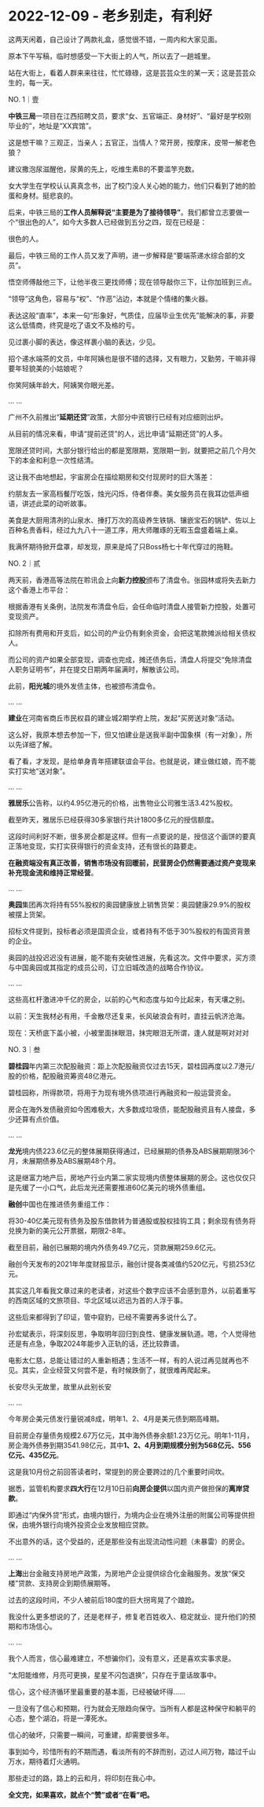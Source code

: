 # 2022-12-09 - 老乡别走，有利好

这两天闲着，自己设计了两款礼盒，感觉很不错，一周内和大家见面。

原本下午写稿，临时想感受一下大街上的人气，所以去了一趟城里。

站在大街上，看着人群来来往往，忙忙碌碌，这是芸芸众生的某一天；这是芸芸众生的，每一天。

NO. 1｜壹

**中铁三局**一项目在江西招聘文员，要求“女、五官端正、身材好”、“最好是学校刚毕业的”，地址是“XX宾馆”。

这是想干嘛？三观正，当亲人；五官正，当情人？常开房，按摩床，皮带一解老色狼？

建议撒泡尿滋醒他，尿黄的先上，吃维生素B的不要滥竽充数。

女大学生在学校认认真真念书，出了校门没人关心她的能力，他们只看到了她的脸蛋和身材。挺悲哀的。

后来，中铁三局的**工作人员解释说“主要是为了接待领导”**。我们都曾立志要做一个“很出色的人”，如今大多数人已经做到五分之四，现在已经是：

很色的人。

最后，中铁三局的工作人员又发了声明，进一步解释是“要端茶递水综合部的文员”。

悟空师傅敲他三下，让他半夜三更找师傅；现在领导敲你三下，让你加班到三点。

“领导”这角色，容易与“权”、“作恶”沾边，本就是个情绪的集火器。

表达这般“直率”，本来一句“形象好，气质佳，应届毕业生优先”能解决的事，非要这么低情商，终究是吃了语文不及格的亏。

见过裹小脚的表达，像这样裹小脑的表达，少见。

招个递水端茶的文员，中年阿姨也是很不错的选择，又有眼力，又勤劳，干嘛非得要年轻貌美的小姑娘呢？

你笑阿姨年龄大，阿姨笑你眼光差。

... ...

广州不久前推出“**延期还贷**”政策，大部分中资银行已经有对应细则出炉。

从目前的情况来看，申请“提前还贷”的人，远比申请“延期还贷”的人多。

宽限还贷时间，大部分银行给出的都是宽限期，宽限期一到，就要把之前几个月欠下的本金和利息一次性结清。

这让我不由地想起，宇宙房企在描绘期房和交付现房时的巨大落差：

约朋友去一家高档餐厅吃饭，烛光闪烁，侍者伴奏。美女服务员在我耳边低声细语，讲述此菜的动听故事。

美食是大厨用清冽的山泉水、捶打万次的高级养生铁锅、镶嵌宝石的锅铲、佐以上百种名贵香料，经过九九八十一道工序，用大师雕琢的无暇玉盘盛着端上桌。

我满怀期待掀开盘罩，却发现，原来是炖了只Boss杨七十年代穿过的拖鞋。

NO. 2｜贰

两天前，香港高等法院在聆讯会上向**新力控股**颁布了清盘令。张园林或将失去新力这个香港上市平台：

根据香港有关条例，法院发布清盘令后，会任命临时清盘人接管新力控股，处置可变现资产。

扣除所有费用和开支后，如公司的产业仍有剩余资金，会把这笔款摊派给相关债权人。

而公司的资产如果全部变现，调查也完成，摊还债务后，清盘人将提交“免除清盘人职务证明书”，并在提交日期两年届满时，解散该公司。

此前，**阳光城**的境外发债主体，也被颁布清盘令。

... ...

**建业**在河南省商丘市民权县的建业城2期学府上院，发起“买房送对象”活动。

这么好，我原本想去参加一下，但又怕建业是送我半副中国象棋（有一对象），所以先详细了解。

看了看，才发现，是给单身青年搭建联谊会平台。也就是说，建业做红娘，而不能实打实地“送对象”。

... ...

**雅居乐**公告称，以约4.95亿港元的价格，出售物业公司雅生活3.42%股权。

截至昨天，雅居乐已经获得30多家银行共计1800多亿元的授信额度。

这段时间利好不断，很多房企都是这样。但有一点要说的是，授信这个画饼的要真正落地变现，实打实获得银行的资金支持，还有很长的路要走。

**在融资端没有真正改善，销售市场没有回暖前，民营房企仍然需要通过资产变现来补充现金流和维持正常经营**。

... ...

**奥园**集团再次将持有55%股权的奥园健康放上销售货架：奥园健康29.9%的股权被摆上货架。

招标文件提到，投标者必须是国资企业，或者持有不低于30%股权的有国资背景的企业。

奥园的战投迟迟没有进展，能不能有突破性进展，先看这次。文件中要求，买方须与中国奥园或其指定的成员公司，订立旧城改造的战略合作协议。

... ...

这些高杠杆激进冲千亿的房企，以前的心气和态度与如今比起来，有天壤之别。

以前：天生我材必有用，千金散尽还复来，长风破浪会有时，直挂云帆济沧海。

现在：天桥底下盖小被，小被里面抹眼泪，抹完眼泪无所谓，逢人就是啊对对对

NO. 3｜叁

**碧桂园**年内第三次配股融资：距上次配股融资仅过去15天，碧桂园再度以2.7港元/股的价格，配股融资筹资48亿港元。

碧桂园称，所得款项，将用于为现有境外债项进行再融资和一般运营资金。

房企在海外发债融资如今困难极大，大多数成垃圾债，能配股融资且有人接盘，多少还算有点价值。

... ...

**龙光**境内债223.6亿元的整体展期获得通过，已经展期的债券及ABS展期期限36个月，未展期债券及ABS展期48个月。

这是继富力地产后，房地产行业内第二家实现境内债整体展期的房企。这也仅仅只是先缓了一小口气，此后龙光还需要推进60亿美元的境外债重组。

**融创**中国也在推进债务重组工作：

将30-40亿美元现有债务及股东借款转为普通股或股权挂钩工具；剩余现有债务将兑换为新的美元公开票据，期限2-8年。

截至目前，融创已展期的境内外债务49.7亿元，贷款展期259.6亿元。

融创今天发布的2021年年度财报显示，融创计提各类减值约520亿元，亏损253亿元。

其实这几年看我文章过来的老读者，对这些个数字应该不会感到意外，以前着重写的西南区域的文旅项目、华北区域以迟迅为首的人浮于事。

这些后来都得到了印证，管中窥豹，已经不需要再多说什么了。

孙宏斌表示，将深刻反思，争取明年回归到良性、健康发展轨道。嗯，个人觉得他还是有点急，争取2024年能步入正轨的话，还比较靠谱。

电影太仁慈，总能让错过的人重新相遇；生活不一样，有的人说过再见就再也不见。其实，企业经营又何尝不是，有时候跌倒了，就很难再爬起来。

长安尽头无故里，故里从此别长安

... ...

今年房企美元债发行量锐减8成，明年1、2、4月是美元债到期高峰期。

目前房企存量债务规模2.67万亿元，其中海外债券余额1.23万亿元。明年1-11月，房企海外债券到期3541.98亿元，其中**1、2、4月到期规模分别为568亿元、556亿元、435亿元**。

这是我10月份之前回答读者时，常提到的房企要跨过的几个重要时间坎。

据悉，监管机构要求**四大行**在12月10日前**向房企提供**以国内资产做担保的**离岸贷款**。

即通过“内保外贷”形式，由境内银行，为境内企业在境外注册的附属公司等提供担保，由境外银行向境外投资企业发放相应贷款。

不出意外的话，这个受益的，还是那些没有出现流动性问题（未暴雷）的房企。

... ...

**上海**出台金融支持房地产政策，为房地产企业提供综合化金融服务。发放“保交楼”贷款、支持房企到期债展期等。

过去的这段时间，不少人被前后180度的巨大拐弯晃了个踉跄。

我没什么更多想说的了，还是老样子，修复老百姓收入、稳定就业、提升他们的预期和市场信心。

... ...

我个人而言，信心最难建立，不想骗你们，没有意义，还是喜欢实事求是。

“太阳能维修，月亮可更换，星星不闪包退换”，只存在于童话故事中。

信心，这个经济循环里最重要的基本面，已经被破坏得......

一旦没有了信心和预期，行为就会无限趋向保守。当所有人都是这种保守和躺平的心态，整个湖泊，将是一潭死水。

信心的破坏，只需要一瞬间，可重建，却需要很多年。

事到如今，珍惜所有的不期而遇，看淡所有的不辞而别，迈过人间万物，踏过千山万水，期待着灯火通明。

那些走过的路，路上的云和月，将印刻在我心中。

**全文完，如果喜欢，就点个“赞”或者“在看”吧。**